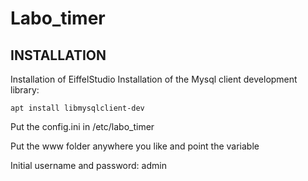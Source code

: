Labo_timer
==========


INSTALLATION
------------

Installation of EiffelStudio
Installation of the Mysql client development library:
```
apt install libmysqlclient-dev
```

Put the config.ini in /etc/labo_timer

Put the www folder anywhere you like and point the variable

Initial username and password: admin
